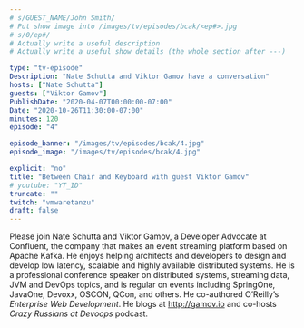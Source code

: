 ```yaml
---
# s/GUEST_NAME/John Smith/
# Put show image into /images/tv/episodes/bcak/<ep#>.jpg
# s/0/ep#/
# Actually write a useful description
# Actually write a useful show details (the whole section after ---)

type: "tv-episode"
Description: "Nate Schutta and Viktor Gamov have a conversation"
hosts: ["Nate Schutta"]
guests: ["Viktor Gamov"]
PublishDate: "2020-04-07T00:00:00-07:00"
Date: "2020-10-26T11:30:00-07:00"
minutes: 120
episode: "4"

episode_banner: "/images/tv/episodes/bcak/4.jpg"
episode_image: "/images/tv/episodes/bcak/4.jpg"

explicit: "no"
title: "Between Chair and Keyboard with guest Viktor Gamov"
# youtube: "YT_ID"
truncate: ""
twitch: "vmwaretanzu"
draft: false
---
```


Please join Nate Schutta and Viktor Gamov, a Developer Advocate at Confluent, the company that makes an event streaming platform based on Apache Kafka. He enjoys helping architects and developers to design and develop low latency, scalable and highly available distributed systems. He is a professional conference speaker on distributed systems, streaming data, JVM and DevOps topics, and is regular on events including SpringOne, JavaOne, Devoxx, OSCON, QCon, and others. He co-authored O’Reilly’s _Enterprise Web Development_. He blogs at http://gamov.io and co-hosts *Crazy Russians at Devoops* podcast.
